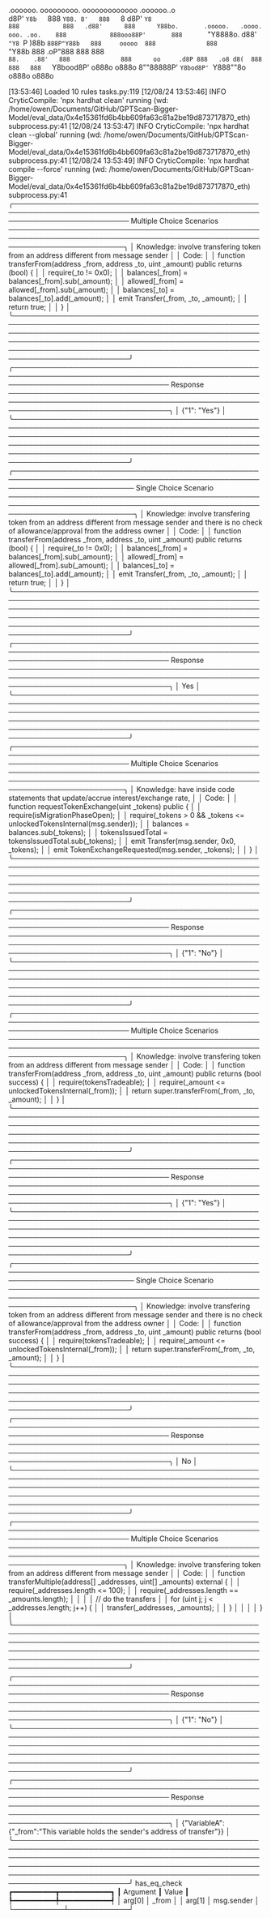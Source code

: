 

  .oooooo.    ooooooooo.   ooooooooooooo  .oooooo..o                                 
 d8P'  `Y8b   `888   `Y88. 8'   888   `8 d8P'    `Y8                                 
888            888   .d88'      888      Y88bo.       .ooooo.   .oooo.   ooo. .oo.   
888            888ooo88P'       888       `"Y8888o.  d88' `"Y8 `P  )88b  `888P"Y88b  
888     ooooo  888              888           `"Y88b 888        .oP"888   888   888  
`88.    .88'   888              888      oo     .d8P 888   .o8 d8(  888   888   888  
 `Y8bood8P'   o888o            o888o     8""88888P'  `Y8bod8P' `Y888""8o o888o o888o                                                        


                                                                   

[13:53:46] Loaded 10 rules                                                                                                                                                                                                                                             tasks.py:119
[12/08/24 13:53:46] INFO     CryticCompile: 'npx hardhat clean' running (wd: /home/owen/Documents/GitHub/GPTScan-Bigger-Model/eval_data/0x4e15361fd6b4bb609fa63c81a2be19d873717870_eth)                                                                            subprocess.py:41
[12/08/24 13:53:47] INFO     CryticCompile: 'npx hardhat clean --global' running (wd: /home/owen/Documents/GitHub/GPTScan-Bigger-Model/eval_data/0x4e15361fd6b4bb609fa63c81a2be19d873717870_eth)                                                                   subprocess.py:41
[12/08/24 13:53:49] INFO     CryticCompile: 'npx hardhat compile --force' running (wd: /home/owen/Documents/GitHub/GPTScan-Bigger-Model/eval_data/0x4e15361fd6b4bb609fa63c81a2be19d873717870_eth)                                                                  subprocess.py:41
╭─────────────────────────────────────────────────────────────────────────────────────────────────────────────────────────── Multiple Choice Scenarios ───────────────────────────────────────────────────────────────────────────────────────────────────────────────────────────╮
│ Knowledge: involve transfering token from an address different from message sender                                                                                                                                                                                              │
│ Code:                                                                                                                                                                                                                                                                           │
│     function transferFrom(address _from, address _to, uint _amount) public returns (bool) {                                                                                                                                                                                     │
│         require(_to != 0x0);                                                                                                                                                                                                                                                    │
│         balances[_from] = balances[_from].sub(_amount);                                                                                                                                                                                                                         │
│         allowed[_from] = allowed[_from].sub(_amount);                                                                                                                                                                                                                           │
│         balances[_to] = balances[_to].add(_amount);                                                                                                                                                                                                                             │
│         emit Transfer(_from, _to, _amount);                                                                                                                                                                                                                                     │
│         return true;                                                                                                                                                                                                                                                            │
│     }                                                                                                                                                                                                                                                                           │
╰─────────────────────────────────────────────────────────────────────────────────────────────────────────────────────────────────────────────────────────────────────────────────────────────────────────────────────────────────────────────────────────────────────────────────╯
╭─────────────────────────────────────────────────────────────────────────────────────────────────────────────────────────────────── Response ────────────────────────────────────────────────────────────────────────────────────────────────────────────────────────────────────╮
│ {"1": "Yes"}                                                                                                                                                                                                                                                                    │
╰─────────────────────────────────────────────────────────────────────────────────────────────────────────────────────────────────────────────────────────────────────────────────────────────────────────────────────────────────────────────────────────────────────────────────╯
╭──────────────────────────────────────────────────────────────────────────────────────────────────────────────────────────── Single Choice Scenario ─────────────────────────────────────────────────────────────────────────────────────────────────────────────────────────────╮
│ Knowledge: involve transfering token from an address different from message sender and there is no check of allowance/approval from the address owner                                                                                                                           │
│ Code:                                                                                                                                                                                                                                                                           │
│     function transferFrom(address _from, address _to, uint _amount) public returns (bool) {                                                                                                                                                                                     │
│         require(_to != 0x0);                                                                                                                                                                                                                                                    │
│         balances[_from] = balances[_from].sub(_amount);                                                                                                                                                                                                                         │
│         allowed[_from] = allowed[_from].sub(_amount);                                                                                                                                                                                                                           │
│         balances[_to] = balances[_to].add(_amount);                                                                                                                                                                                                                             │
│         emit Transfer(_from, _to, _amount);                                                                                                                                                                                                                                     │
│         return true;                                                                                                                                                                                                                                                            │
│     }                                                                                                                                                                                                                                                                           │
╰─────────────────────────────────────────────────────────────────────────────────────────────────────────────────────────────────────────────────────────────────────────────────────────────────────────────────────────────────────────────────────────────────────────────────╯
╭─────────────────────────────────────────────────────────────────────────────────────────────────────────────────────────────────── Response ────────────────────────────────────────────────────────────────────────────────────────────────────────────────────────────────────╮
│ Yes                                                                                                                                                                                                                                                                             │
╰─────────────────────────────────────────────────────────────────────────────────────────────────────────────────────────────────────────────────────────────────────────────────────────────────────────────────────────────────────────────────────────────────────────────────╯
╭─────────────────────────────────────────────────────────────────────────────────────────────────────────────────────────── Multiple Choice Scenarios ───────────────────────────────────────────────────────────────────────────────────────────────────────────────────────────╮
│ Knowledge: have inside code statements that update/accrue interest/exchange rate,                                                                                                                                                                                               │
│ Code:                                                                                                                                                                                                                                                                           │
│     function requestTokenExchange(uint _tokens) public {                                                                                                                                                                                                                        │
│         require(isMigrationPhaseOpen);                                                                                                                                                                                                                                          │
│         require(_tokens > 0 && _tokens <= unlockedTokensInternal(msg.sender));                                                                                                                                                                                                  │
│         balances = balances.sub(_tokens);                                                                                                                                                                                                                                       │
│         tokensIssuedTotal = tokensIssuedTotal.sub(_tokens);                                                                                                                                                                                                                     │
│         emit Transfer(msg.sender, 0x0, _tokens);                                                                                                                                                                                                                                │
│         emit TokenExchangeRequested(msg.sender, _tokens);                                                                                                                                                                                                                       │
│     }                                                                                                                                                                                                                                                                           │
╰─────────────────────────────────────────────────────────────────────────────────────────────────────────────────────────────────────────────────────────────────────────────────────────────────────────────────────────────────────────────────────────────────────────────────╯
╭─────────────────────────────────────────────────────────────────────────────────────────────────────────────────────────────────── Response ────────────────────────────────────────────────────────────────────────────────────────────────────────────────────────────────────╮
│ {"1": "No"}                                                                                                                                                                                                                                                                     │
╰─────────────────────────────────────────────────────────────────────────────────────────────────────────────────────────────────────────────────────────────────────────────────────────────────────────────────────────────────────────────────────────────────────────────────╯
╭─────────────────────────────────────────────────────────────────────────────────────────────────────────────────────────── Multiple Choice Scenarios ───────────────────────────────────────────────────────────────────────────────────────────────────────────────────────────╮
│ Knowledge: involve transfering token from an address different from message sender                                                                                                                                                                                              │
│ Code:                                                                                                                                                                                                                                                                           │
│     function transferFrom(address _from, address _to, uint _amount) public returns (bool success) {                                                                                                                                                                             │
│         require(tokensTradeable);                                                                                                                                                                                                                                               │
│         require(_amount <= unlockedTokensInternal(_from));                                                                                                                                                                                                                      │
│         return super.transferFrom(_from, _to, _amount);                                                                                                                                                                                                                         │
│     }                                                                                                                                                                                                                                                                           │
╰─────────────────────────────────────────────────────────────────────────────────────────────────────────────────────────────────────────────────────────────────────────────────────────────────────────────────────────────────────────────────────────────────────────────────╯
╭─────────────────────────────────────────────────────────────────────────────────────────────────────────────────────────────────── Response ────────────────────────────────────────────────────────────────────────────────────────────────────────────────────────────────────╮
│ {"1": "Yes"}                                                                                                                                                                                                                                                                    │
╰─────────────────────────────────────────────────────────────────────────────────────────────────────────────────────────────────────────────────────────────────────────────────────────────────────────────────────────────────────────────────────────────────────────────────╯
╭──────────────────────────────────────────────────────────────────────────────────────────────────────────────────────────── Single Choice Scenario ─────────────────────────────────────────────────────────────────────────────────────────────────────────────────────────────╮
│ Knowledge: involve transfering token from an address different from message sender and there is no check of allowance/approval from the address owner                                                                                                                           │
│ Code:                                                                                                                                                                                                                                                                           │
│     function transferFrom(address _from, address _to, uint _amount) public returns (bool success) {                                                                                                                                                                             │
│         require(tokensTradeable);                                                                                                                                                                                                                                               │
│         require(_amount <= unlockedTokensInternal(_from));                                                                                                                                                                                                                      │
│         return super.transferFrom(_from, _to, _amount);                                                                                                                                                                                                                         │
│     }                                                                                                                                                                                                                                                                           │
╰─────────────────────────────────────────────────────────────────────────────────────────────────────────────────────────────────────────────────────────────────────────────────────────────────────────────────────────────────────────────────────────────────────────────────╯
╭─────────────────────────────────────────────────────────────────────────────────────────────────────────────────────────────────── Response ────────────────────────────────────────────────────────────────────────────────────────────────────────────────────────────────────╮
│ No                                                                                                                                                                                                                                                                              │
╰─────────────────────────────────────────────────────────────────────────────────────────────────────────────────────────────────────────────────────────────────────────────────────────────────────────────────────────────────────────────────────────────────────────────────╯
╭─────────────────────────────────────────────────────────────────────────────────────────────────────────────────────────── Multiple Choice Scenarios ───────────────────────────────────────────────────────────────────────────────────────────────────────────────────────────╮
│ Knowledge: involve transfering token from an address different from message sender                                                                                                                                                                                              │
│ Code:                                                                                                                                                                                                                                                                           │
│     function transferMultiple(address[] _addresses, uint[] _amounts) external {                                                                                                                                                                                                 │
│         require(_addresses.length <= 100);                                                                                                                                                                                                                                      │
│         require(_addresses.length == _amounts.length);                                                                                                                                                                                                                          │
│                                                                                                                                                                                                                                                                                 │
│         // do the transfers                                                                                                                                                                                                                                                     │
│         for (uint j; j < _addresses.length; j++) {                                                                                                                                                                                                                              │
│             transfer(_addresses, _amounts);                                                                                                                                                                                                                                     │
│         }                                                                                                                                                                                                                                                                       │
│                                                                                                                                                                                                                                                                                 │
│     }                                                                                                                                                                                                                                                                           │
╰─────────────────────────────────────────────────────────────────────────────────────────────────────────────────────────────────────────────────────────────────────────────────────────────────────────────────────────────────────────────────────────────────────────────────╯
╭─────────────────────────────────────────────────────────────────────────────────────────────────────────────────────────────────── Response ────────────────────────────────────────────────────────────────────────────────────────────────────────────────────────────────────╮
│ {"1": "No"}                                                                                                                                                                                                                                                                     │
╰─────────────────────────────────────────────────────────────────────────────────────────────────────────────────────────────────────────────────────────────────────────────────────────────────────────────────────────────────────────────────────────────────────────────────╯
╭─────────────────────────────────────────────────────────────────────────────────────────────────────────────────────────────────── Response ────────────────────────────────────────────────────────────────────────────────────────────────────────────────────────────────────╮
│ {"VariableA":{"_from":"This variable holds the sender's address of transfer"}}                                                                                                                                                                                                  │
╰─────────────────────────────────────────────────────────────────────────────────────────────────────────────────────────────────────────────────────────────────────────────────────────────────────────────────────────────────────────────────────────────────────────────────╯
      has_eq_check       
┏━━━━━━━━━━┳━━━━━━━━━━━━┓
┃ Argument ┃ Value      ┃
┡━━━━━━━━━━╇━━━━━━━━━━━━┩
│ arg[0]   │ _from      │
│ arg[1]   │ msg.sender │
└──────────┴────────────┘
